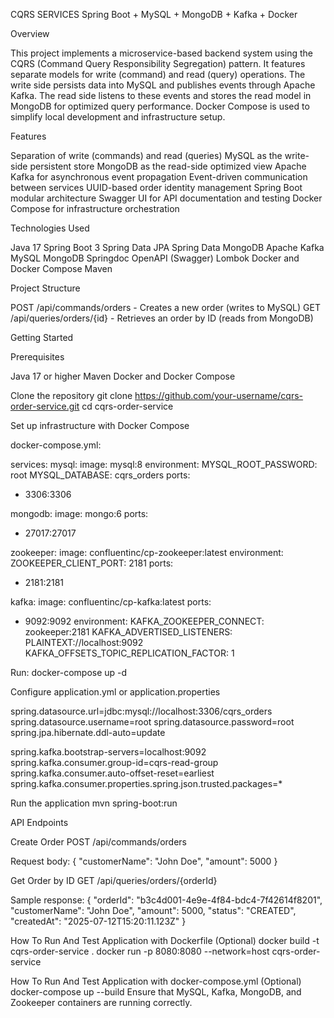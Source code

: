 CQRS SERVICES
Spring Boot + MySQL + MongoDB + Kafka + Docker

Overview

This project implements a microservice-based backend system using the CQRS (Command Query Responsibility Segregation) pattern. It features separate models for write (command) and read (query) operations. The write side persists data into MySQL and publishes events through Apache Kafka. The read side listens to these events and stores the read model in MongoDB for optimized query performance. Docker Compose is used to simplify local development and infrastructure setup.

Features

Separation of write (commands) and read (queries)
MySQL as the write-side persistent store
MongoDB as the read-side optimized view
Apache Kafka for asynchronous event propagation
Event-driven communication between services
UUID-based order identity management
Spring Boot modular architecture
Swagger UI for API documentation and testing
Docker Compose for infrastructure orchestration

Technologies Used

Java 17
Spring Boot 3
Spring Data JPA
Spring Data MongoDB
Apache Kafka
MySQL
MongoDB
Springdoc OpenAPI (Swagger)
Lombok
Docker and Docker Compose
Maven

Project Structure

POST /api/commands/orders - Creates a new order (writes to MySQL)
GET /api/queries/orders/{id} - Retrieves an order by ID (reads from MongoDB)

Getting Started


Prerequisites

Java 17 or higher
Maven
Docker and Docker Compose

Clone the repository
git clone https://github.com/your-username/cqrs-order-service.git
cd cqrs-order-service

Set up infrastructure with Docker Compose

docker-compose.yml:

services:
mysql:
image: mysql:8
environment:
MYSQL_ROOT_PASSWORD: root
MYSQL_DATABASE: cqrs_orders
ports:
- 3306:3306

mongodb:
image: mongo:6
ports:
- 27017:27017

zookeeper:
image: confluentinc/cp-zookeeper:latest
environment:
ZOOKEEPER_CLIENT_PORT: 2181
ports:
- 2181:2181

kafka:
image: confluentinc/cp-kafka:latest
ports:
- 9092:9092
environment:
KAFKA_ZOOKEEPER_CONNECT: zookeeper:2181
KAFKA_ADVERTISED_LISTENERS: PLAINTEXT://localhost:9092
KAFKA_OFFSETS_TOPIC_REPLICATION_FACTOR: 1

Run:
docker-compose up -d

Configure application.yml or application.properties

spring.datasource.url=jdbc:mysql://localhost:3306/cqrs_orders
spring.datasource.username=root
spring.datasource.password=root
spring.jpa.hibernate.ddl-auto=update

spring.kafka.bootstrap-servers=localhost:9092
spring.kafka.consumer.group-id=cqrs-read-group
spring.kafka.consumer.auto-offset-reset=earliest
spring.kafka.consumer.properties.spring.json.trusted.packages=*

Run the application
mvn spring-boot:run

API Endpoints

Create Order
POST /api/commands/orders

Request body:
{
"customerName": "John Doe",
"amount": 5000
}

Get Order by ID
GET /api/queries/orders/{orderId}

Sample response:
{
"orderId": "b3c4d001-4e9e-4f84-bdc4-7f42614f8201",
"customerName": "John Doe",
"amount": 5000,
"status": "CREATED",
"createdAt": "2025-07-12T15:20:11.123Z"
}

How To Run And Test Application with Dockerfile (Optional)
docker build -t cqrs-order-service .
docker run -p 8080:8080 --network=host cqrs-order-service

How To Run And Test Application with docker-compose.yml (Optional)
docker-compose up --build
Ensure that MySQL, Kafka, MongoDB, and Zookeeper containers are running correctly.
